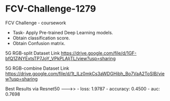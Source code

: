 # FCV-Challenge-1279
FCV Challenge - coursework

- Task- Apply Pre-trained Deep Learning models.
- Obtain classification score.
- Obtain Confusion matrix.


5G RGB-split Dataset Link  https://drive.google.com/file/d/1GF-bfQ1ZjNYExtsTP7JoY_VPkPLAIjTL/view?usp=sharing

5G RGB-combine Dataset Link https://drive.google.com/file/d/1t_lLz0mkCs3aWDGHibh_Bo7VaA2ToSIB/view?usp=sharing

Best Results via Resnet50 --->> - loss: 1.9787 - accuracy: 0.4500 - auc: 0.7698
